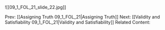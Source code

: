 ﻿

![[09_1_FOL_21_slide_22.jpg]]


Prev: [[Assigning Truth 09_1_FOL_21|Assigning Truth]]
Next: [[Validity and Satisfiability 09_1_FOL_21|Validity and Satisfiability]]
Related Content: